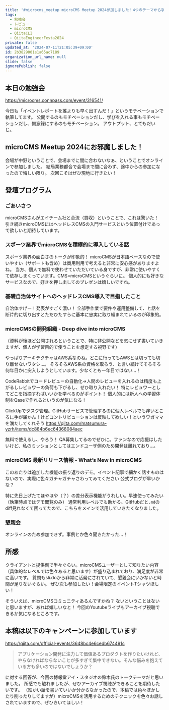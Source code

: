 ```yaml
---
title: '#microcms_meetup microCMS Meetup 2024参加しました！4つのテーマから学ぶ高可用・高効率な開発アプローチ'
tags:
  - 勉強会
  - レビュー
  - microCMS
  - QiitaCLI
  - QiitaEngineerFesta2024
private: false
updated_at: '2024-07-11T21:05:39+09:00'
id: 2b3829001e1a65ac7189
organization_url_name: null
slide: false
ignorePublish: false
---
```


## 本日の勉強会
https://microcms.connpass.com/event/316541/

今日も「イベントレポートを誰よりも早く出すんだ！」というモチベーションで執筆してます。
公開するのもモチベーションだし、学びを入れる事もモチベーションだし、備忘録にするのもモチベーション。
アウトプット、とてもだいじ。

## microCMS Meetup 2024にお邪魔しました！
会場が中野ということで、会場までに間に合わないなぁ、ということでオンラインで参加しました。
結局業務都合で会場まで間に合わず、途中からの参加になったので悔しい限り。
次回こそはぜひ現地に行きたい！

## 登壇プログラム
### ごあいさつ
microCMSさんがエイチーム社と合流（買収）ということで、これは驚いた！
引き続きmicroCMSにはヘッドレスCMSの入門サービスという位置付けであって欲しいと期待しています。

### スポーツ業界でmicroCMSを積極的に導入している話	
スポーツ業界の面白さのトークが印象的！
microCMSが日本語ベースなので使いやすい（サポートも含め）は商用利用で考えると非常に安心感がありますよね。
当方、個人で無料で使わせていただいている身ですが、非常に使いやすくて依存しまくっています。CMS=microCMSというぐらいに。
個人的にも好きなサービスなので、好きを押し出してのプレゼンは嬉しいですね。

### 基礎自治体サイトへのヘッドレスCMS導入で目指したこと	
自治体すげー！発表がすごく濃い！
全部手作業で要件や運用整備して、と話を断片的に切り出すとただひたすらに基本に忠実に取り組まれているのが印象的。

### microCMSの開発組織 - Deep dive into microCMS
（資料が後ほど公開されるということで、特に非公開などを気にせず書いていきますが、個人が学習目的で使うことを想定する視野です）

やっぱりアーキテクチャはAWS系なのね。どこに行ってもAWSとは切っても切り離せないワタシ…。
そろそろAWS系の資格を取ろう、と言い続けてそろそろ何年目かに突入しようとしています。少なくとも一年目ではない…！

CodeRabbitでコードレビューの自動化→人間のレビューを入れるのは精度も上がるしレビュワーの負荷も下がるし、ぜひ取り入れたい！
特にレビュワーとしてどこを指摘すればいいかを学べるのがポイント！
個人的には新人への学習体制をQaseで作れるというのが気になる！

ClickUpでタスク管理。GitHubサービスで管理するのに個人レベルでも痒いところに手が届かん！けどコントリビューションは反映して欲しい！というワガママを満たしてくれそう
https://qiita.com/matsumura-yzrh/items/dc884b6ec64368084aec

無料で使えるし、やろう！
QA募集してるのでぜひに。ファンなので応援はしたいけど、私のミッションとしてはエンドユーザ側のため開発は離れており…。

### microCMS 最新リリース情報 - What’s New in microCMS	
このあたりは追加した機能の振り返りのデモ。イベント記事で細かく話すものはないので、実際に色々ガチャガチャさわってみてください
公式ブログが早いかな？

特に先日上げたてほやほや（？）の差分表示機能がうれしい。早速使ってみたい（執筆時点ではデモ閲覧のみ）
通常利用レベルでも助かる、GitHubだと`.md`のdiff見れなくて困ってたので、こちらをメインで活用していきたくなりました。

### 懇親会
オンラインのため参加できず。事例とか色々聞きたかった…！

## 所感
クライアントと提供側で半々ぐらい。microCMSユーザーとして知りたい内容（具体的なレベルでは色々あると思います）が盛り込まれており、満足度が非常に高いです。
質問もsli.doから非常に活発にされていて、懇親会にいかないと時間が足りないぐらい。
ぜひ次も参加したい！会場限定のイベントTシャツほしい！

そういえば、microCMSコミュニティあるんですかね？
ないということはないと思いますが、あれば嬉しいなと！
今回のYoutubeライブもアーカイブ視聴できるか気になるところです。

## 本稿は以下のキャンペーンに参加しています
https://qiita.com/official-events/3648bc4e6cedb674491c

> アプリケーション開発に注力して価値あるプロダクトを作りたいけれど、やらなければならないことが多すぎて集中できない。そんな悩みを抱えている方も多いのではないでしょうか？

に対する回答が、今回の博報堂アイ・スタジオの鈴木氏のトークテーマだと思いました。
所感でも触れましたが、ぜひアーカイブ視聴ができることを期待したいです。
（細かい話を書いていいか分からなかったので、本稿では色々ぼかしたり削ったりしてますが）microCMSを活用するためのテクニックを色々お話しされていますので、ぜひきいてほしい！
